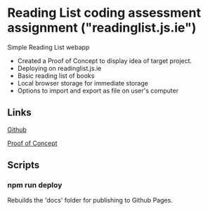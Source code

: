 # Reading List coding assessment assignment ("readinglist.js.ie")

Simple Reading List webapp

- Created a Proof of Concept to display idea of target project.
- Deploying on readinglist.js.ie
- Basic reading list of books
- Local browser storage for immediate storage
- Options to import and export as file on user's computer

## Links

[Github](https://github.com/fcarelse/readinglist.js.ie)

[Proof of Concept](https://readinglist.js.ie/concept)

## Scripts

### npm run deploy

Rebuilds the 'docs' folder for publishing to Github Pages.

